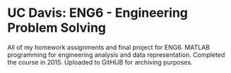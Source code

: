 # UC Davis: ENG6 - Engineering Problem Solving
All of my homework assignments and final project for ENG6. MATLAB programming for engineering analysis and data representation. 
Completed the course in 2015. Uploaded to GitHUB for archiving purposes.

